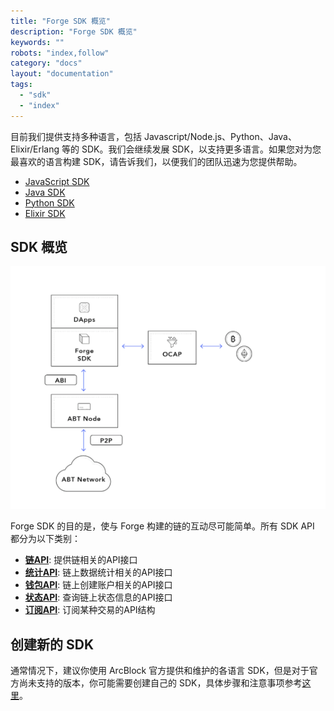 ```yaml
---
title: "Forge SDK 概览"
description: "Forge SDK 概览"
keywords: ""
robots: "index,follow"
category: "docs"
layout: "documentation"
tags:
  - "sdk"
  - "index"
---
```


目前我们提供支持多种语言，包括 Javascript/Node.js、Python、Java、Elixir/Erlang 等的 SDK。我们会继续发展 SDK，以支持更多语言。如果您对为您最喜欢的语言构建 SDK，请告诉我们，以便我们的团队迅速为您提供帮助。

- [JavaScript SDK](./javascript)
- [Java SDK](./java)
- [Python SDK](./python)
- [Elixir SDK](./elixir)

## SDK 概览

![](./assets/forge-platform.png)

Forge SDK 的目的是，使与 Forge 构建的链的互动尽可能简单。所有 SDK API 都分为以下类别：

- [**链API**](../../reference/rpc/chain): 提供链相关的API接口
- [**统计API**](../../reference/rpc/stats): 链上数据统计相关的API接口
- [**钱包API**](../../reference/rpc/wallet): 链上创建账户相关的API接口
- [**状态API**](../../reference/rpc/state): 查询链上状态信息的API接口
- [**订阅API**](../../reference/rpc/event): 订阅某种交易的API结构
<!-- - [**杂项API**](../../reference/rpc/misc): 解析配置等 -->

## 创建新的 SDK

通常情况下，建议你使用 ArcBlock 官方提供和维护的各语言 SDK，但是对于官方尚未支持的版本，你可能需要创建自己的 SDK，具体步骤和注意事项参考[这里](./create)。
